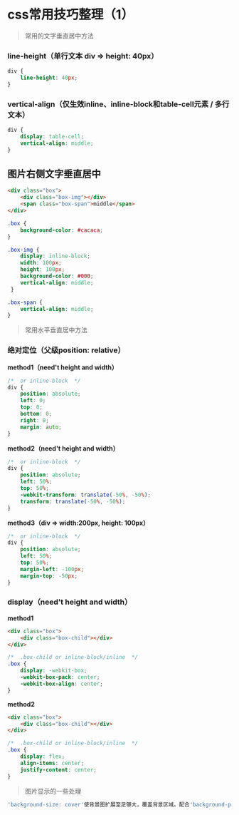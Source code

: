 # css常用技巧整理（1）

> 常用的文字垂直居中方法

### line-height（单行文本 div => height: 40px）

``` css
div {
    line-height: 40px;
}
```

### vertical-align（仅生效inline、inline-block和table-cell元素 / 多行文本）

``` css
div {
    display: table-cell;
    vertical-align: middle;
}
```

## 图片右侧文字垂直居中
``` html
<div class="box">
    <div class="box-img"></div>
    <span class="box-span">middle</span>
</div>
``` 

``` css
.box {
    background-color: #cacaca;
}

.box-img {
    display: inline-block;
    width: 100px;
    height: 100px;
    background-color: #000;
    vertical-align: middle;
 }

.box-span {
    vertical-align: middle;
}
```

> 常用水平垂直居中方法

### 绝对定位（父级position: relative）

__method1（need't height and width）__

``` css
/*  or inline-block  */
div {
    position: absolute;
    left: 0;
    top: 0;
    bottom: 0;
    right: 0;
    margin: auto;
}
```
__method2（need't height and width）__

``` css
/*  or inline-block  */
div {
    position: absolute;
    left: 50%;
    top: 50%;
    -webkit-transform: translate(-50%, -50%);
    transform: translate(-50%, -50%);
}
```
__method3（div => width:200px, height: 100px）__

``` css
/*  or inline-block  */
div {
    position: absolute;
    left: 50%;
    top: 50%;
    margin-left: -100px;
    margin-top: -50px;
}
```
### display（need't height and width）

__method1__

``` html
<div class="box">
    <div class="box-child"></div>
</div>
``` 
``` css
/*  .box-child or inline-block/inline  */
.box {
    display: -webkit-box;
    -webkit-box-pack: center;
    -webkit-box-align: center;
}
```
__method2__
``` html
<div class="box">
    <div class="box-child"></div>
</div>
``` 
``` css
/*  .box-child or inline-block/inline  */
.box {
    display: flex;
    align-items: center;
    justify-content: center;
}
```

> 图片显示的一些处理

``` bash
'background-size: cover'使背景图扩展至足够大，覆盖背景区域。配合'background-position: center'可以让图片中心正常显示。
```